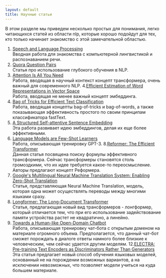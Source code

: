 ```yaml
---
layout: default
title: Научные статьи
---
```

В этом разделе мы приведем несколько простых для понимания, легко читающихся статей из области nlp, которые хорошо подойдут для тех, кто только начинает знакомство с этой замечательной областью.

1. <a href="https://web.stanford.edu/~jurafsky/slp3/ed3book.pdf">Speech and Language Processing</a>  
Вводная работа для знакомства с компьютерной лингвистикой и распознаванием речи.
2. <a href="https://www.jair.org/index.php/jair/article/view/11030">Quora Question Pairs</a>  
Статья про использование глубокого обучения в NLP.
3. <a href="https://arxiv.org/abs/1706.03762">Attention Is All You Need</a>  
Работа, вводящая в научный контекст концепт трансформера, очень важный для современного NLP.
4.<a href="https://arxiv.org/abs/1301.3781">Efficient Estimation of Word Representations in Vector Space</a>  
Работа, вводящая не менее важный концепт эмбеддинга.
5. <a href="https://arxiv.org/abs/1607.01759">Bag of Tricks for Efficient Text Classification</a>  
Работа, вводящая концепты bag-of-tricks и bag-of-words, а также показывающая эффективность простого по своим принципам классификатора fastText.
6. <a href="https://arxiv.org/abs/1703.03130">A Structured Self-attentive Sentence Embedding</a>  
Эта работа развивает идею эмбеддингов, делая их еще более эффективными.
7. <a href="https://arxiv.org/abs/2005.14165">Language Models are Few-Shot Learners</a>  
Работа, описывающая тренировку GPT-3.
8.<a href="https://arxiv.org/abs/2001.04451">Reformer: The Efficient Transformer</a>  
Данная статья посвящена поиску формулы эффективного трансформера. Сейчас трансформеры становятся столь громоздкими, что их идее требуется какое-то переосмысление. Авторы предлагают концепт Реформера.
9. <a href="https://arxiv.org/abs/1611.04558">Google's Multilingual Neural Machine Translation System: Enabling Zero-Shot Translation</a>  
Статья, представляющая Neural Machine Translation, модель, которая одна может осуществлять переводы между многими языками сразу.
10. <a href="https://arxiv.org/abs/2004.05150">Longformer: The Long-Document Transformer</a>  
Статья, предлагающая новый вид трансформеров - лонгформер, который отличается тем, что при его использование задействование памяти устройства растет не квадратично, а линейно.
11. <a href="https://arxiv.org/abs/2001.09977">Towards a Human-like Open-Domain Chatbot</a>  
Работа, описывающая тренировку чат-бота с открытым доменом на материале огромного объема. Предполагается, что данный чат-бот сможет порождать в диалоге ответы намного более близкие к человеческим, чем сейчас удается другим моделям.
12.<a href="https://arxiv.org/abs/2003.10555">ELECTRA: Pre-training Text Encoders as Discriminators Rather Than Generators</a>  
Эта статья предлагает новый способ обучения языковых моделей, основанный не на порождении возможных вариантов, а на исключении невозможных, что позволяет модели учиться на куда большем материале.

